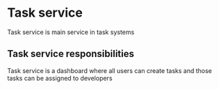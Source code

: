 # Task service
Task service is main service in task systems

## Task service responsibilities
Task service is a dashboard where all users can create tasks and those tasks can be assigned to 
developers
